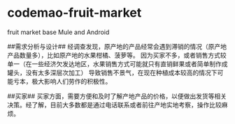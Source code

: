 # codemao-fruit-market
fruit market base Mule and Android

##需求分析与设计##
经调查发现，原产地的产品经常会遇到滞销的情况（原产地产品数量多），比如原产地的水果柑橘、菠萝等。
因为买家不多，或者销售方式较单一（在一些经济欠发达地区，水果销售方式可能就只有直销鲜果或者简单制作成罐头，没有太多深层次加工）
导致销售不景气，在现在种植成本较高的情况下可能亏本，极大影响人们劳作的积极性。

##买家##
买家方面，需要方便和及时了解产地产品的价格，以便做出发货等相关决策。经了解，目前大多数都是通过电话联系或者前往产地实地考察，操作比较麻烦。
